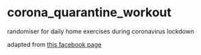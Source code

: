 # corona_quarantine_workout
randomiser for daily home exercises during coronavirus lockdown

adapted from <a href = "https://www.facebook.com/sprtrainers/posts/jeu-de-loie-du-gainage-supertrainers-comme-vu-dans-le-dernier-post-le-gainage-ce/1190645151129656/">this facebook page</a>
